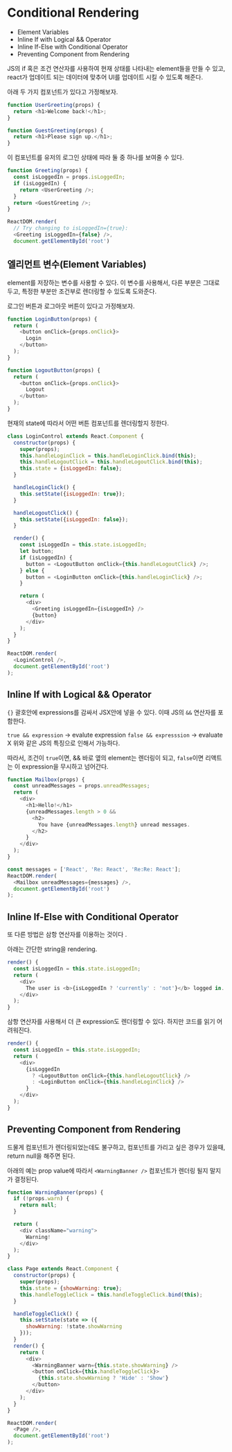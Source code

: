 # Conditional Rendering

- Element Variables
- Inline If with Logical && Operator
- Inline If-Else with Conditional Operator
- Preventing Component from Rendering

JS의 if 혹은 조건 연산자를 사용하여 현재 상태를 나타내는 element들을 만들 수 있고, react가 업데이트 되는 데이터에 맞추어 UI를 업데이트 시킬 수 있도록 해준다. 

아래 두 가지 컴포넌트가 있다고 가정해보자. 

```js
function UserGreeting(props) {
  return <h1>Welcome back!</h1>;
}

function GuestGreeting(props) {
  return <h1>Please sign up.</h1>;
}
```

이 컴포넌트를 유저의 로그인 상태에 따라 둘 중 하나를 보여줄 수 있다.

```js
function Greeting(props) {
  const isLoggedIn = props.isLoggedIn;
  if (isLoggedIn) {
    return <UserGreeting />;
  }
  return <GuestGreeting />;
}

ReactDOM.render(
  // Try changing to isLoggedIn={true}:
  <Greeting isLoggedIn={false} />,
  document.getElementById('root')
```


## 엘리먼트 변수(Element Variables)

element를 저장하는 변수를 사용할 수 있다. 이 변수를 사용해서, 다른 부분은 그대로 두고,  특정한 부분만 조건부로 렌더링할 수 있도록 도와준다. 

로그인 버튼과 로그아웃 버튼이 있다고 가정해보자. 

```js
function LoginButton(props) {
  return (
    <button onClick={props.onClick}>
      Login
    </button>
  );
}

function LogoutButton(props) {
  return (
    <button onClick={props.onClick}>
      Logout
    </button>
  );
}
```

현재의 state에 따라서 어떤 버튼 컴포넌트를 렌더링할지 정한다. 


```js
class LoginControl extends React.Component {
  constructor(props) {
    super(props);
    this.handleLoginClick = this.handleLoginClick.bind(this);
    this.handleLogoutClick = this.handleLogoutClick.bind(this);
    this.state = {isLoggedIn: false};
  }

  handleLoginClick() {
    this.setState({isLoggedIn: true});
  }

  handleLogoutClick() {
    this.setState({isLoggedIn: false});
  }

  render() {
    const isLoggedIn = this.state.isLoggedIn;
    let button;
    if (isLoggedIn) {
      button = <LogoutButton onClick={this.handleLogoutClick} />;
    } else {
      button = <LoginButton onClick={this.handleLoginClick} />;
    }

    return (
      <div>
        <Greeting isLoggedIn={isLoggedIn} />
        {button}
      </div>
    );
  }
}

ReactDOM.render(
  <LoginControl />,
  document.getElementById('root')
);
```

## Inline If with Logical && Operator

`{}` 괄호안에 expressions를 감싸서 JSX안에 넣을 수 있다. 이때 JS의 `&&` 연산자를 포함한다. 

`true && expression` -> evalute expression
`false && expresssion` -> evaluate X 
위와 같은 JS의 특징으로 인해서 가능하다. 

따라서, 조건이 `true`이면, && 바로 옆의 element는 렌더링이 되고, `false`이면 리액트는 이 expression을 무시하고 넘어간다. 

```js
function Mailbox(props) {
  const unreadMessages = props.unreadMessages;
  return (
    <div>
      <h1>Hello!</h1>
      {unreadMessages.length > 0 &&
        <h2>
          You have {unreadMessages.length} unread messages.
        </h2>
      }
    </div>
  );
}

const messages = ['React', 'Re: React', 'Re:Re: React'];
ReactDOM.render(
  <Mailbox unreadMessages={messages} />,
  document.getElementById('root')
);
```


## Inline If-Else with Conditional Operator

또 다른 방법은 삼항 연산자를 이용하는 것이다 .

아래는 간단한 string을 rendering.

```js
render() {
  const isLoggedIn = this.state.isLoggedIn;
  return (
    <div>
      The user is <b>{isLoggedIn ? 'currently' : 'not'}</b> logged in.
    </div>
  );
}
```

삼항 연산자를 사용해서 더 큰 expression도 렌더링할 수 있다. 하지만 코드를 읽기 어려워진다. 

```js
render() {
  const isLoggedIn = this.state.isLoggedIn;
  return (
    <div>
      {isLoggedIn
        ? <LogoutButton onClick={this.handleLogoutClick} />
        : <LoginButton onClick={this.handleLoginClick} />
      }
    </div>
  );
}
```

## Preventing Component from Rendering

드물게 컴포넌트가 렌더링되었는데도 불구하고, 컴포넌트를 가리고 싶은 경우가 있을때, return null을 해주면 된다. 

아래의 예는  prop value에 따라서  `<WarningBanner />` 컴포넌트가 렌더링 될지 말지가 결정된다. 

```js
function WarningBanner(props) {
  if (!props.warn) {
    return null;
  }

  return (
    <div className="warning">
      Warning!
    </div>
  );
}

class Page extends React.Component {
  constructor(props) {
    super(props);
    this.state = {showWarning: true};
    this.handleToggleClick = this.handleToggleClick.bind(this);
  }

  handleToggleClick() {
    this.setState(state => ({
      showWarning: !state.showWarning
    }));
  }
  render() {
    return (
      <div>
        <WarningBanner warn={this.state.showWarning} />
        <button onClick={this.handleToggleClick}>
          {this.state.showWarning ? 'Hide' : 'Show'}
        </button>
      </div>
    );
  }
}

ReactDOM.render(
  <Page />,
  document.getElementById('root')
);
```